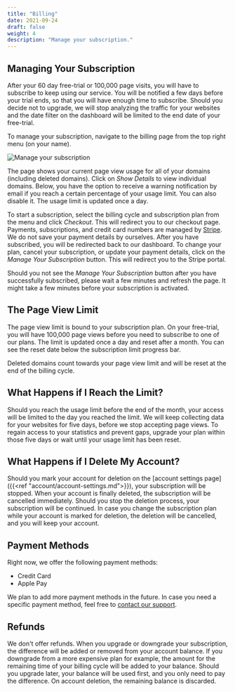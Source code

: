 ```yaml
---
title: "Billing"
date: 2021-09-24
draft: false
weight: 4
description: "Manage your subscription."
---
```


## Managing Your Subscription

After your 60 day free-trial or 100,000 page visits, you will have to subscribe to keep using our service. You will be notified a few days before your trial ends, so that you will have enough time to subscribe. Should you decide not to upgrade, we will stop analyzing the traffic for your websites and the date filter on the dashboard will be limited to the end date of your free-trial.

To manage your subscription, navigate to the billing page from the top right menu (on your name).

![Manage your subscription](/account/billing.png)

The page shows your current page view usage for all of your domains (including deleted domains). Click on *Show Details* to view individual domains. Below, you have the option to receive a warning notification by email if you reach a certain percentage of your usage limit. You can also disable it. The usage limit is updated once a day.

To start a subscription, select the billing cycle and subscription plan from the menu and click *Checkout*. This will redirect you to our checkout page. Payments, subscriptions, and credit card numbers are managed by [Stripe](https://stripe.com/). We do not save your payment details by ourselves. After you have subscribed, you will be redirected back to our dashboard. To change your plan, cancel your subscription, or update your payment details, click on the *Manage Your Subscription* button. This will redirect you to the Stripe portal.

Should you not see the *Manage Your Subscription* button after you have successfully subscribed, please wait a few minutes and refresh the page. It might take a few minutes before your subscription is activated.

## The Page View Limit

The page view limit is bound to your subscription plan. On your free-trial, you will have 100,000 page views before you need to subscribe to one of our plans. The limit is updated once a day and reset after a month. You can see the reset date below the subscription limit progress bar.

Deleted domains count towards your page view limit and will be reset at the end of the billing cycle.

## What Happens if I Reach the Limit?

Should you reach the usage limit before the end of the month, your access will be limited to the day you reached the limit. We will keep collecting data for your websites for five days, before we stop accepting page views. To regain access to your statistics and prevent gaps, upgrade your plan within those five days or wait until your usage limit has been reset.

## What Happens if I Delete My Account?

Should you mark your account for deletion on the [account settings page]({{<ref "account/account-settings.md">}}), your subscription will be stopped. When your account is finally deleted, the subscription will be cancelled immediately. Should you stop the deletion process, your subscription will be continued. In case you change the subscription plan while your account is marked for deletion, the deletion will be cancelled, and you will keep your account.

## Payment Methods

Right now, we offer the following payment methods:

* Credit Card
* Apple Pay

We plan to add more payment methods in the future. In case you need a specific payment method, feel free to [contact our support](mailto:support@pirsch.io).

## Refunds

We don't offer refunds. When you upgrade or downgrade your subscription, the difference will be added or removed from your account balance. If you downgrade from a more expensive plan for example, the amount for the remaining time of your billing cycle will be added to your balance. Should you upgrade later, your balance will be used first, and you only need to pay the difference. On account deletion, the remaining balance is discarded.

